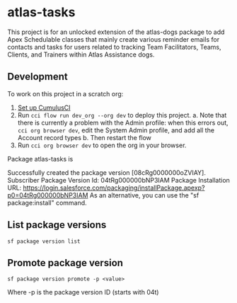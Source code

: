 # atlas-tasks

This project is for an unlocked extension of the atlas-dogs package to add Apex Schedulable classes that mainly
create various reminder emails for contacts and tasks for users related to tracking Team Facilitators,
Teams, Clients, and Trainers within Atlas Assistance dogs.

## Development

To work on this project in a scratch org:

1. [Set up CumulusCI](https://cumulusci.readthedocs.io/en/latest/tutorial.html)
2. Run `cci flow run dev_org --org dev` to deploy this project.
    a. Note that there is currently a problem with the Admin profile: when this errors out,
       `cci org browser dev`, edit the System Admin profile, and add all the Account record types
    b. Then restart the flow
3. Run `cci org browser dev` to open the org in your browser.

Package atlas-tasks is

 Successfully created the package version [08cRg0000000oZVIAY]. Subscriber Package Version Id: 04tRg000000bNP3IAM
Package Installation URL: https://login.salesforce.com/packaging/installPackage.apexp?p0=04tRg000000bNP3IAM
As an alternative, you can use the "sf package:install" command.
 
 ## List package versions
 `sf package version list`

 ## Promote package version

 `sf package version promote -p <value>`

 Where -p is the package version ID (starts with 04t)
